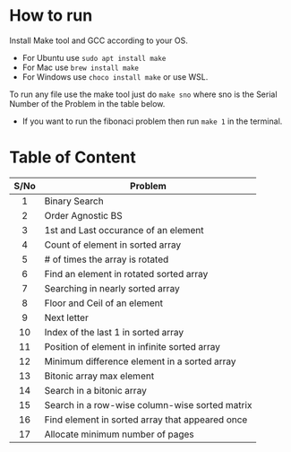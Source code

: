 # How to run

Install Make tool and GCC according to your OS.

- For Ubuntu use `sudo apt install make`
- For Mac use `brew install make`
- For Windows use `choco install make` or use WSL.

To run any file use the make tool just do `make sno` where sno is the Serial Number of the Problem in the table below.

- If you want to run the fibonaci problem then run `make 1` in the terminal.

# Table of Content

| S/No | Problem                                         |
| :--: | ----------------------------------------------- |
|  1   | Binary Search                                   |
|  2   | Order Agnostic BS                               |
|  3   | 1st and Last occurance of an element            |
|  4   | Count of element in sorted array                |
|  5   | # of times the array is rotated                 |
|  6   | Find an element in rotated sorted array         |
|  7   | Searching in nearly sorted array                |
|  8   | Floor and Ceil of an element                    |
|  9   | Next letter                                     |
|  10  | Index of the last 1 in sorted array             |
|  11  | Position of element in infinite sorted array    |
|  12  | Minimum difference element in a sorted array    |
|  13  | Bitonic array max element                       |
|  14  | Search in a bitonic array                       |
|  15  | Search in a row-wise column-wise sorted matrix  |
|  16  | Find element in sorted array that appeared once |
|  17  | Allocate minimum number of pages                |

